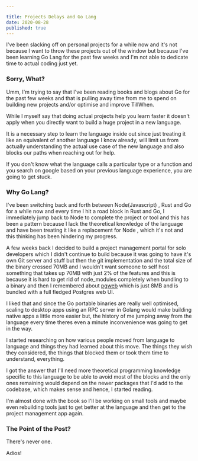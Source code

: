 ```yaml
---

title: Projects Delays and Go Lang
date: 2020-08-28
published: true
---
```


I've been slacking off on personal projects for a while now and it's not because I want to throw these projects out of the window but because I've been learning Go Lang for the past few weeks and I'm not able to dedicate time to actual coding just yet.

### Sorry, What?

Umm, I'm trying to say that I've been reading books and blogs about Go for the past few weeks and that is pulling away time from me to spend on building new projects and/or optimise and improve TillWhen.

While I myself say that doing actual projects help you learn faster it doesn't apply when you directly want to build a huge project in a new language.

It is a necessary step to learn the language inside out since just treating it like an equivalent of another language I know already, will limit us from actually understanding the actual use case of the new language and also blocks our paths when reaching out for help.

If you don't know what the language calls a particular type or a function and you search on google based on your previous language experience, you are going to get stuck.

### Why Go Lang?

I've been switching back and forth between Node(Javascript) , Rust and Go for a while now and every time I hit a road block in Rust and Go, I immediately jump back to Node to complete the project or tool and this has been a pattern because I lack the theoretical knowledge of the language and have been treating it like a replacement for Node , which it's not and this thinking has been hindering my progress.

A few weeks back I decided to build a project management portal for solo developers which I didn't continue to build because it was going to have it's own Git server and stuff but then the git implementation and the total size of the binary crossed 70MB and I wouldn't want someone to self host something that takes up 70MB with just 2% of the features and this is because it is hard to get rid of node_modules completely when bundling to a binary and then I remembered about [pgweb](https://github.com/sosedoff/pgweb) which is just 8MB and is bundled with a full fledged Postgres web UI.

I liked that and since the Go portable binaries are really well optimised, scaling to desktop apps using an RPC server in Golang would make building native apps a little more easier but, the history of me jumping away from the language every time theres even a minute inconvenience was going to get in the way.

I started researching on how various people moved from language to language and things they had learned about this move.
The things they wish they considered, the things that blocked them or took them time to understand, everything.

I got the answer that I'll need more theoretical programming knowledge specific to this language to be able to avoid most of the blocks and the only ones remaining would depend on the newer packages that I'd add to the codebase, which makes sense and hence, I started reading.

I'm almost done with the book so I'll be working on small tools and maybe even rebuilding tools just to get better at the language and then get to the project management app again.

### The Point of the Post?

There's never one.

Adios!
